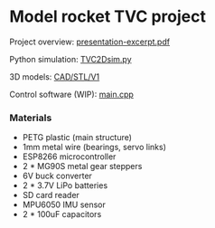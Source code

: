 # Model rocket TVC project

Project overview: [presentation-excerpt.pdf](presentation-excerpt.pdf)

Python simulation: [TVC2Dsim.py](TVC2Dsim.py)

3D models: [CAD/STL/V1](CAD/STL/V1)

Control software (WIP): [main.cpp](Software/Project/src/main.cpp)

### Materials
* PETG plastic (main structure)
* 1mm metal wire (bearings, servo links)
* ESP8266 microcontroller
* 2 * MG90S metal gear steppers
* 6V buck converter
* 2 * 3.7V LiPo batteries
* SD card reader
* MPU6050 IMU sensor
* 2 * 100uF capacitors